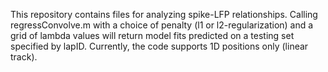 This repository contains files for analyzing spike-LFP relationships. Calling regressConvolve.m with a choice of penalty (l1 or l2-regularization) and a grid of lambda values will return model fits predicted on a testing set specified by lapID. Currently, the code supports 1D positions only (linear track). 
